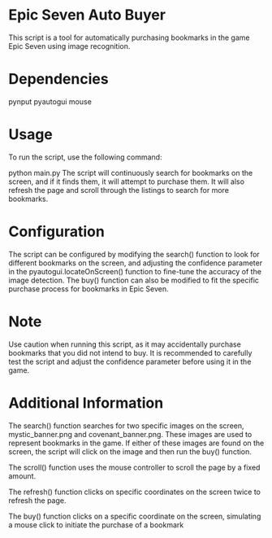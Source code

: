 # Epic Seven Auto Buyer
This script is a tool for automatically purchasing bookmarks in the game Epic Seven using image recognition.

# Dependencies
pynput
pyautogui
mouse

# Usage
To run the script, use the following command:

python main.py
The script will continuously search for bookmarks on the screen, and if it finds them, it will attempt to purchase them. It will also refresh the page and scroll through the listings to search for more bookmarks.

# Configuration
The script can be configured by modifying the search() function to look for different bookmarks on the screen, and adjusting the confidence parameter in the pyautogui.locateOnScreen() function to fine-tune the accuracy of the image detection. The buy() function can also be modified to fit the specific purchase process for bookmarks in Epic Seven.

# Note
Use caution when running this script, as it may accidentally purchase bookmarks that you did not intend to buy. It is recommended to carefully test the script and adjust the confidence parameter before using it in the game.

# Additional Information
The search() function searches for two specific images on the screen, mystic_banner.png and covenant_banner.png. These images are used to represent bookmarks in the game. If either of these images are found on the screen, the script will click on the image and then run the buy() function.

The scroll() function uses the mouse controller to scroll the page by a fixed amount.

The refresh() function clicks on specific coordinates on the screen twice to refresh the page.

The buy() function clicks on a specific coordinate on the screen, simulating a mouse click to initiate the purchase of a bookmark
